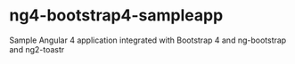 # ng4-bootstrap4-sampleapp
Sample Angular 4 application integrated with Bootstrap 4 and ng-bootstrap and ng2-toastr
